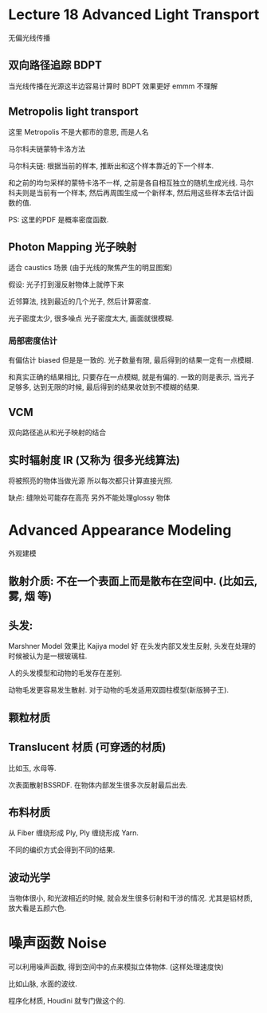 # Lecture 18 Advanced Light Transport


无偏光线传播

## 双向路径追踪  BDPT

当光线传播在光源这半边容易计算时  BDPT 效果更好     emmm 不理解

## Metropolis light transport

这里 Metropolis 不是大都市的意思, 而是人名

马尔科夫链蒙特卡洛方法

马尔科夫链: 根据当前的样本, 推断出和这个样本靠近的下一个样本.

和之前的均匀采样的蒙特卡洛不一样, 之前是各自相互独立的随机生成光线.
马尔科夫则是当前有一个样本, 然后再周围生成一个新样本, 然后用这些样本去估计函数的值.



PS: 这里的PDF 是概率密度函数.


## Photon Mapping 光子映射

适合 caustics 场景  (由于光线的聚焦产生的明显图案)

假设: 光子打到漫反射物体上就停下来

近邻算法, 找到最近的几个光子, 然后计算密度.

光子密度太少, 很多噪点
光子密度太大, 画面就很模糊.

### 局部密度估计

有偏估计 biased  但是是一致的.
光子数量有限, 最后得到的结果一定有一点模糊.

和真实正确的结果相比, 只要存在一点模糊, 就是有偏的.
一致的则是表示, 当光子足够多, 达到无限的时候, 最后得到的结果收敛到不模糊的结果.


## VCM
双向路径追从和光子映射的结合


## 实时辐射度 IR  (又称为 很多光线算法)
将被照亮的物体当做光源  所以每次都只计算直接光照.

缺点: 缝隙处可能存在高亮 另外不能处理glossy 物体

# Advanced Appearance Modeling
外观建模

## 散射介质: 不在一个表面上而是散布在空间中. (比如云, 雾, 烟 等)

## 头发:
Marshner Model 效果比 Kajiya model 好
在头发内部又发生反射, 头发在处理的时候被认为是一根玻璃柱.

人的头发模型和动物的毛发存在差别.

动物毛发更容易发生散射. 对于动物的毛发适用双圆柱模型(新版狮子王).

## 颗粒材质

## Translucent 材质 (可穿透的材质)

比如玉, 水母等.

次表面散射BSSRDF. 在物体内部发生很多次反射最后出去.

## 布料材质
从 Fiber 缠绕形成 Ply, Ply 缠绕形成 Yarn.

不同的编织方式会得到不同的结果.

## 波动光学
当物体很小, 和光波相近的时候, 就会发生很多衍射和干涉的情况.
尤其是铝材质, 放大看是五颜六色.

# 噪声函数 Noise
可以利用噪声函数, 得到空间中的点来模拟立体物体. (这样处理速度快)

比如山脉, 水面的波纹.

程序化材质, Houdini 就专门做这个的.
